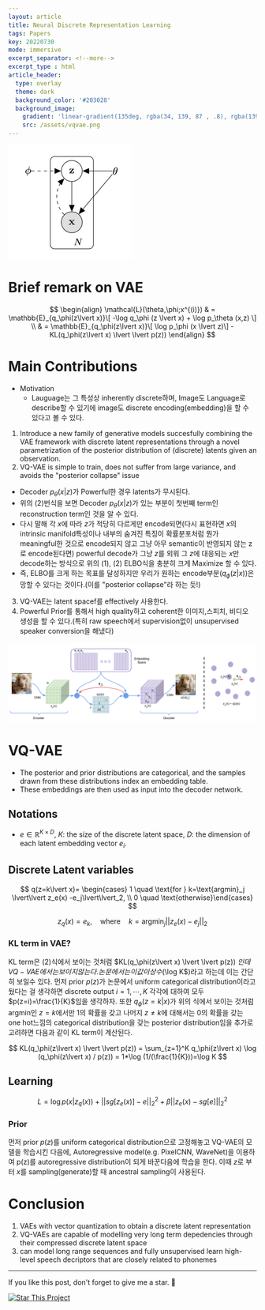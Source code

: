 ```yaml
---
layout: article
title: Neural Discrete Representation Learning
tags: Papers
key: 20220730
mode: immersive
excerpt_separator: <!--more-->
excerpt_type : html
article_header:
  type: overlay
  theme: dark
  background_color: '#203028'
  background_image:
    gradient: 'linear-gradient(135deg, rgba(34, 139, 87 , .8), rgba(139, 34, 139, .8))'
    src: /assets/vqvae.png
---
```

![vae_graph](/assets/vae_graph.png)

# Brief remark on VAE

$$
\begin{align}
  \mathcal{L}(\theta,\phi;x^{(i)}) & = \mathbb{E}_{q_\phi(z\lvert x)}\[ -\log q_\phi (z \lvert x) + \log p_\theta (x,z) \] \\ 
                                   & = \mathbb{E}_{q_\phi(z\lvert x)}\[ \log p_\phi (x \lvert z)\] - KL(q_\phi(z\lvert x) \lvert \lvert p(z))
\end{align}
$$


# Main Contributions
- Motivation
  - Lauguage는 그 특성상 inherently discrete하며, Image도 Language로 describe할 수 있기에 image도 discrete encoding(embedding)을 할 수 있다고 볼 수 있다.
  
1. Introduce a new family of generative models succesfully combining the VAE framework with discrete latent representations through a novel parametrization of the posterior distribution of (discrete) latents given an observation.
2. VQ-VAE is simple to train, does not suffer from large variance, and avoids the "posterior collapse" issue
  - Decoder $p_\theta(x\lvert z)$가 Powerful한 경우 latents가 무시된다. 
  - 위의 (2)번식을 보면 Decoder $p_\theta(x\lvert z)$가 있는 부분이 첫번째 term인 reconstruction term인 것을 알 수 있다. 
  - 다시 말해 각 $x$에 따라 $z$가 적당히 다르게만 encode되면(다시 표현하면 $x$의 intrinsic manifold특성이나 내부의 숨겨진 특징이 확률분포처럼 뭔가 meaningful한 것으로 encode되지 않고 그냥 아무 semantic이 반영되지 않는 z로 encode된다면) powerful decode가 그냥 $z$를 외워 그 $z$에 대응되는 $x$만 decode하는 방식으로 위의 (1), (2) ELBO식을 충분히 크게 Maximize 할 수 있다.
  - 즉, ELBO를 크게 하는 목표를 달성하지만 우리가 원하는 encode부분($q_\phi(z\lvert x)$)은 망할 수 있다는 것이다.(이를 "posterior collapse"라 하는 듯!)
3. VQ-VAE는 latent spacef를 effectively 사용한다.
4. Powerful Prior를 통해서 high quality하고 coherent한 이미지,스피치, 비디오 생성을 할 수 있다.(특히 raw speech에서 supervision없이 unsupervised speaker conversion을 해냈다) 

![vq_vae](/assets/vqvae.png)

<!--more-->

# VQ-VAE

- The posterior and prior distributions are categorical, and the samples drawn from these distributions index an embedding table.
- These embeddings are then used as input into the decoder network.

## Notations

- $e\in \mathbb{R}^{K\times D}$, $K$: the size of the discrete latent space, $D$: the dimension of each latent embedding vector $e_i$.

## Discrete Latent variables

$$
q(z=k\lvert x)= \begin{cases} 1 \quad \text{for } k=\text{argmin}_j \lvert\lvert z_e(x) -e_j\lvert\lvert_2, \\ 0 \quad \text{otherwise}\end{cases}
$$

$$
z_q(x)=e_k, \quad \text{where} \quad k=\text{argmin}_j \lvert\lvert z_e(x) -e_j\lvert\lvert_2
$$

### KL term in VAE?
KL term은 (2)식에서 보이는 것처럼 $KL(q_\phi(z\lvert x) \lvert \lvert p(z)) $인데 VQ-VAE에서는 보이지 않는다. 논문에서는 이 값이 상수($\log K$)라고 하는데 이는 간단히 보일수 있다. 먼저 prior $p(z)$가 논문에서 uniform categorical distribution이라고 뒀다는 걸 생각하면 discrete output $i=1,\cdots,K$ 각각에 대하여 모두 $p(z=i)=\frac{1}{K}$임을 생각하자. 또한 $q_\phi(z=k\lvert x)$가 위의 식에서 보이는 것처럼 argmin인 $z=k$에서만 1의 확률을 갖고 나머지 $z\neq k$에 대해서는 0의 확률을 갖는 one hot느낌의 categorical distribution을 갖는 posterior distribution임을 추가로 고려하면 다음과 같이 KL term이 계산된다.

$$
KL(q_\phi(z\lvert x) \lvert \lvert p(z)) = \sum_{z=1}^K q_\phi(z\lvert x) \log (q_\phi(z\lvert x) / p(z)) = 1*\log (1/(\frac{1}{K}))=\log K
$$

## Learning

$$
L = \log p(x\lvert z_q(x))+\lvert\lvert sg[z_e(x)]-e\lvert\lvert_2^2+\beta \lvert\lvert z_e(x)-sg[e]\lvert\lvert_2^2
$$

### Prior

먼저 prior $p(z)$를 uniform categorical distribution으로 고정해놓고 VQ-VAE의 모델을 학습시킨 다음에, Autoregressive model(e.g. PixelCNN, WaveNet)을 이용하여 p(z)를 autoregressive distribution이 되게 바꾼다음에 학습을 한다. 이때 $z$로 부터 $x$를 sampling(generate)할 때 ancestral sampling이 사용된다.

# Conclusion

1. VAEs with vector quantization to obtain a discrete latent representation
2. VQ-VAEs are capable of modelling very long term depedencies through their compressed discrete latent space
3. can model long range sequences and fully unsupervised learn high-level speech decriptors that are closely related to phonemes


---

If you like this post, don't forget to give me a star. :star2:

[![Star This Project](https://img.shields.io/github/stars/hscho100/hscho100.github.io.svg?label=Stars&style=social)](https://github.com/hscho100/hscho100.github.io/)
